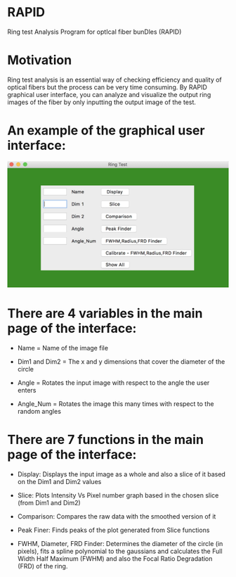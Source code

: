 # RAPID
 Ring test Analysis Program for optIcal fiber bunDles (RAPID)
 
 # Motivation
 Ring test analysis is an essential way of checking efficiency and quality of optical fibers but the process can be very time consuming. By RAPID graphical user interface, you can analyze and visualize the output ring images of the fiber by only inputting the output image of the test.
 
 
# An example of the graphical user interface:

![](Example.jpg)


# There are 4 variables in the main page of the interface:
* Name = Name of the image file

* Dim1 and Dim2 = The x and y dimensions that cover the diameter of the circle

* Angle = Rotates the input image with respect to the angle the user enters

* Angle_Num = Rotates the image this many times with respect to the random angles

# There are 7 functions in the main page of the interface:
* Display: Displays the input image as a whole and also a slice of it based on the Dim1 and Dim2 values

* Slice: Plots Intensity Vs Pixel number graph based in the chosen slice (from Dim1 and Dim2)

* Comparison: Compares the raw data with the smoothed version of it

* Peak Finer: Finds peaks of the plot generated from Slice functions

* FWHM, Diameter, FRD Finder: Determines the diameter of the circle (in pixels), fits a spline polynomial to the gaussians and calculates the Full Width Half Maximum (FWHM) and also the Focal Ratio Degradation (FRD) of the ring. 


